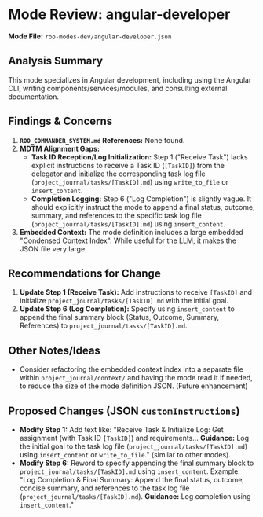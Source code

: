 # Mode Review: angular-developer

**Mode File:** `roo-modes-dev/angular-developer.json`

## Analysis Summary

This mode specializes in Angular development, including using the Angular CLI, writing components/services/modules, and consulting external documentation.

## Findings & Concerns

1.  **`ROO_COMMANDER_SYSTEM.md` References:** None found.
2.  **MDTM Alignment Gaps:**
    *   **Task ID Reception/Log Initialization:** Step 1 ("Receive Task") lacks explicit instructions to receive a Task ID (`[TaskID]`) from the delegator and initialize the corresponding task log file (`project_journal/tasks/[TaskID].md`) using `write_to_file` or `insert_content`.
    *   **Completion Logging:** Step 6 ("Log Completion") is slightly vague. It should explicitly instruct the mode to append a final status, outcome, summary, and references to the specific task log file (`project_journal/tasks/[TaskID].md`) using `insert_content`.
3.  **Embedded Context:** The mode definition includes a large embedded "Condensed Context Index". While useful for the LLM, it makes the JSON file very large.

## Recommendations for Change

1.  **Update Step 1 (Receive Task):** Add instructions to receive `[TaskID]` and initialize `project_journal/tasks/[TaskID].md` with the initial goal.
2.  **Update Step 6 (Log Completion):** Specify using `insert_content` to append the final summary block (Status, Outcome, Summary, References) to `project_journal/tasks/[TaskID].md`.

## Other Notes/Ideas

*   Consider refactoring the embedded context index into a separate file within `project_journal/context/` and having the mode read it if needed, to reduce the size of the mode definition JSON. (Future enhancement)

## Proposed Changes (JSON `customInstructions`)

*   **Modify Step 1:** Add text like: "Receive Task & Initialize Log: Get assignment (with Task ID `[TaskID]`) and requirements... **Guidance:** Log the initial goal to the task log file (`project_journal/tasks/[TaskID].md`) using `insert_content` or `write_to_file`." (similar to other modes).
*   **Modify Step 6:** Reword to specify appending the final summary block to `project_journal/tasks/[TaskID].md` using `insert_content`. Example: "Log Completion & Final Summary: Append the final status, outcome, concise summary, and references to the task log file (`project_journal/tasks/[TaskID].md`). **Guidance:** Log completion using `insert_content`."
